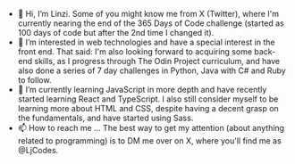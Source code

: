 - 👋 Hi, I’m Linzi. Some of you might know me from X (Twitter), where I'm currently nearing the end of the 365 Days of Code challenge (started as 100 days of code but after the 2nd time I changed it).
- 👀 I’m interested in web technologies and have a special interest in the front end. That said: I'm also looking forward to acquiring some back-end skills, as I progress through The Odin Project curriculum, and have also done a series of 7 day challenges in Python, Java with C# and Ruby to follow.
- 🌱 I’m currently learning JavaScript in more depth and have recently started learning React and TypeScript. I also still consider myself to be learning more about HTML and CSS, despite having a decent grasp on the fundamentals, and have started using Sass.
- 📫 How to reach me ... The best way to get my attention (about anything related to programming) is to DM me over on X, where you'll find me as @LjCodes.

<!---
LinziJayne36/LinziJayne36 is a ✨ special ✨ repository because its `README.md` (this file) appears on your GitHub profile.
You can click the Preview link to take a look at your changes.
--->
